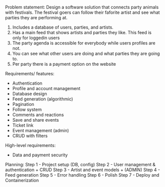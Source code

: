 Problem statement:
Design a software solution that connects party animals with festivals. The festival goers can follow their faforite artist and see what parties they are performing at.

   1. Includes a database of users, parties, and artists. 
   2. Has a main feed that shows artists and parties they like. This feed is only for loggedin users
   3. The party agenda is accessible for everybody while users profiles are not.
   4. You can see what other users are doing and what parties they are going to.
   5. Per party there is a payment option on the website


Requirements/ features:
   - Authentication
   - Profile and account management
   - Database design
   - Feed generation (algorithmic)
   - Pagination 
   - Follow system
   - Comments and reactions
   - Save and share events 
   - Ticket link
   - Event management (admin)
   - CRUD with filters


High-level requirements:
   - Data and payment security
   
Planning:
   Step 1 - Project setup (DB, config)
   Step 2 - User management & authentication + CRUD
   Step 3 - Artist and event models + (ADMIN)
   Step 4 - Feed generation 
   Step 5 - Error handling
   Step 6 - Polish
   Step 7 - Deploy and Containerization

